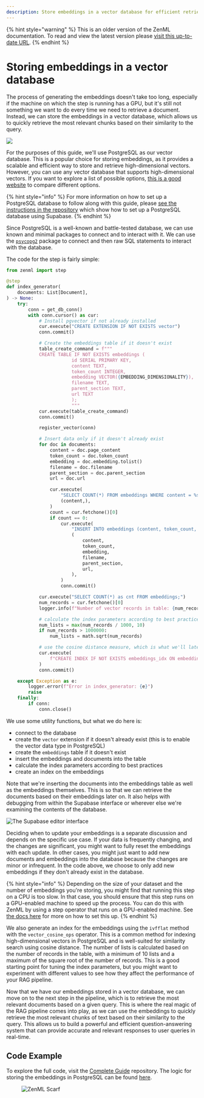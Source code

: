 ```yaml
---
description: Store embeddings in a vector database for efficient retrieval.
---
```


{% hint style="warning" %}
This is an older version of the ZenML documentation. To read and view the latest version please [visit this up-to-date URL](https://docs.zenml.io).
{% endhint %}


# Storing embeddings in a vector database

The process of generating the embeddings doesn't take too long, especially if the machine on which the step is running has a GPU, but it's still not something we want to do every time we need to retrieve a document. Instead, we can store the embeddings in a vector database, which allows us to quickly retrieve the most relevant chunks based on their similarity to the query.

![](../../../.gitbook/assets/rag-stage-3.png)

For the purposes of this guide, we'll use PostgreSQL as our vector database. This is a popular choice for storing embeddings, as it provides a scalable and efficient way to store and retrieve high-dimensional vectors. However, you can use any vector database that supports high-dimensional vectors. If you want to explore a list of possible options, [this is a good website](https://superlinked.com/vector-db-comparison/) to compare different options.

{% hint style="info" %}
For more information on how to set up a PostgreSQL database to follow along with this guide, please [see the instructions in the repository](https://github.com/zenml-io/zenml-projects/tree/main/llm-complete-guide) which show how to set up a PostgreSQL database using Supabase.
{% endhint %}

Since PostgreSQL is a well-known and battle-tested database, we can use known and minimal packages to connect and to interact with it. We can use the [`psycopg2`](https://www.psycopg.org/docs/) package to connect and then raw SQL statements to interact with the database.

The code for the step is fairly simple:

```python
from zenml import step

@step
def index_generator(
    documents: List[Document],
) -> None:
    try:
        conn = get_db_conn()
        with conn.cursor() as cur:
            # Install pgvector if not already installed
            cur.execute("CREATE EXTENSION IF NOT EXISTS vector")
            conn.commit()

            # Create the embeddings table if it doesn't exist
            table_create_command = f"""
            CREATE TABLE IF NOT EXISTS embeddings (
                        id SERIAL PRIMARY KEY,
                        content TEXT,
                        token_count INTEGER,
                        embedding VECTOR({EMBEDDING_DIMENSIONALITY}),
                        filename TEXT,
                        parent_section TEXT,
                        url TEXT
                        );
                        """
            cur.execute(table_create_command)
            conn.commit()

            register_vector(conn)

            # Insert data only if it doesn't already exist
            for doc in documents:
                content = doc.page_content
                token_count = doc.token_count
                embedding = doc.embedding.tolist()
                filename = doc.filename
                parent_section = doc.parent_section
                url = doc.url

                cur.execute(
                    "SELECT COUNT(*) FROM embeddings WHERE content = %s",
                    (content,),
                )
                count = cur.fetchone()[0]
                if count == 0:
                    cur.execute(
                        "INSERT INTO embeddings (content, token_count, embedding, filename, parent_section, url) VALUES (%s, %s, %s, %s, %s, %s)",
                        (
                            content,
                            token_count,
                            embedding,
                            filename,
                            parent_section,
                            url,
                        ),
                    )
                    conn.commit()

            cur.execute("SELECT COUNT(*) as cnt FROM embeddings;")
            num_records = cur.fetchone()[0]
            logger.info(f"Number of vector records in table: {num_records}")

            # calculate the index parameters according to best practices
            num_lists = max(num_records / 1000, 10)
            if num_records > 1000000:
                num_lists = math.sqrt(num_records)

            # use the cosine distance measure, which is what we'll later use for querying
            cur.execute(
                f"CREATE INDEX IF NOT EXISTS embeddings_idx ON embeddings USING ivfflat (embedding vector_cosine_ops) WITH (lists = {num_lists});"
            )
            conn.commit()

    except Exception as e:
        logger.error(f"Error in index_generator: {e}")
        raise
    finally:
        if conn:
            conn.close()
```

We use some utility functions, but what we do here is:

* connect to the database
* create the `vector` extension if it doesn't already exist (this is to enable the vector data type in PostgreSQL)
* create the `embeddings` table if it doesn't exist
* insert the embeddings and documents into the table
* calculate the index parameters according to best practices
* create an index on the embeddings

Note that we're inserting the documents into the embeddings table as well as the embeddings themselves. This is so that we can retrieve the documents based on their embeddings later on. It also helps with debugging from within the Supabase interface or wherever else we're examining the contents of the database.

![The Supabase editor interface](../../../.gitbook/assets/supabase-editor-interface.png)

Deciding when to update your embeddings is a separate discussion and depends on the specific use case. If your data is frequently changing, and the changes are significant, you might want to fully reset the embeddings with each update. In other cases, you might just want to add new documents and embeddings into the database because the changes are minor or infrequent. In the code above, we choose to only add new embeddings if they don't already exist in the database.

{% hint style="info" %}
Depending on the size of your dataset and the number of embeddings you're storing, you might find that running this step on a CPU is too slow. In that case, you should ensure that this step runs on a GPU-enabled machine to speed up the process. You can do this with ZenML by using a step operator that runs on a GPU-enabled machine. See [the docs here](../../../component-guide/step-operators/README.md) for more on how to set this up.
{% endhint %}

We also generate an index for the embeddings using the `ivfflat` method with the `vector_cosine_ops` operator. This is a common method for indexing high-dimensional vectors in PostgreSQL and is well-suited for similarity search using cosine distance. The number of lists is calculated based on the number of records in the table, with a minimum of 10 lists and a maximum of the square root of the number of records. This is a good starting point for tuning the index parameters, but you might want to experiment with different values to see how they affect the performance of your RAG pipeline.

Now that we have our embeddings stored in a vector database, we can move on to the next step in the pipeline, which is to retrieve the most relevant documents based on a given query. This is where the real magic of the RAG pipeline comes into play, as we can use the embeddings to quickly retrieve the most relevant chunks of text based on their similarity to the query. This allows us to build a powerful and efficient question-answering system that can provide accurate and relevant responses to user queries in real-time.

## Code Example

To explore the full code, visit the [Complete Guide](https://github.com/zenml-io/zenml-projects/tree/main/llm-complete-guide) repository. The logic for storing the embeddings in PostgreSQL can be found [here](https://github.com/zenml-io/zenml-projects/tree/main/llm-complete-guide/steps/populate\_index.py).

<figure><img src="https://static.scarf.sh/a.png?x-pxid=f0b4f458-0a54-4fcd-aa95-d5ee424815bc" alt="ZenML Scarf"><figcaption></figcaption></figure>
